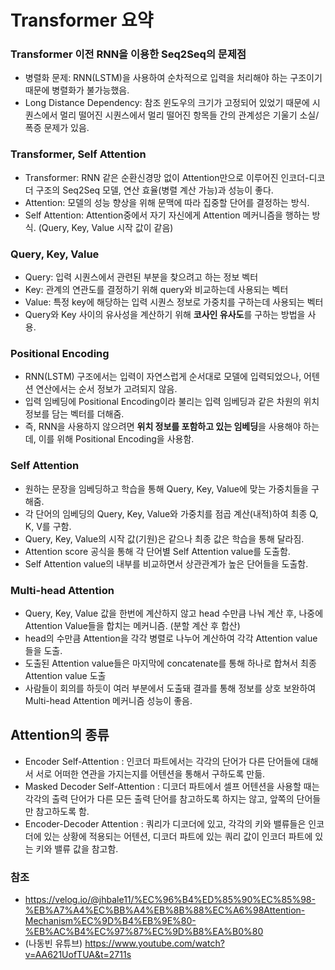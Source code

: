 # Transformer 요약

### Transformer 이전 RNN을 이용한 Seq2Seq의 문제점
- 병렬화 문제: RNN(LSTM)을 사용하여 순차적으로 입력을 처리해야 하는 구조이기 때문에 병렬화가 불가능했음.
- Long Distance Dependency: 참조 윈도우의 크기가 고정되어 있었기 때문에 시퀀스에서 멀리 떨어진 시퀀스에서 멀리 떨어진 항목들 간의 관계성은 기울기 소실/폭증 문제가 있음.

### Transformer, Self Attention 
- Transformer: RNN 같은 순환신경망 없이 Attention만으로 이루어진 인코더-디코더 구조의 Seq2Seq 모델, 연산 효율(병렬 계산 가능)과 성능이 좋다.
- Attention: 모델의 성능 향상을 위해 문맥에 따라 집중할 단어를 결정하는 방식.
- Self Attention: Attention중에서 자기 자신에게 Attention 메커니즘을 행하는 방식. (Query, Key,  Value 시작 값이 같음)

### Query, Key, Value
- Query: 입력 시퀀스에서 관련된 부분을 찾으려고 하는 정보 벡터
- Key: 관계의 연관도를 결정하기 위해 query와 비교하는데 사용되는 벡터
- Value: 특정 key에 해당하는 입력 시퀀스 정보로 가중치를 구하는데 사용되는 벡터
- Query와 Key 사이의 유사성을 계산하기 위해 **코사인 유사도**를 구하는 방법을 사용.

### Positional Encoding
- RNN(LSTM) 구조에서는 입력이 자연스럽게 순서대로 모델에 입력되었으나, 어텐션 연산에서는 순서 정보가 고려되지 않음.
- 입력 임베딩에 Positional Encoding이라 불리는 입력 임베딩과 같은 차원의 위치 정보를 담는 벡터를 더해줌.
- 즉, RNN을 사용하지 않으려면 **위치 정보를 포함하고 있는 임베딩**을 사용해야 하는데, 이를 위해 Positional Encoding을 사용함.

### Self Attention
- 원하는 문장을 임베딩하고 학습을 통해 Query, Key, Value에 맞는 가중치들을 구해줌.
- 각 단어의 임베딩의 Query, Key, Value와 가중치를 점곱 계산(내적)하여 최종 Q, K, V를 구함.
- Query, Key, Value의 시작 값(기원)은 같으나 최종 값은 학습을 통해 달라짐.
- Attention score 공식을 통해 각 단어별 Self Attention value를 도출함.
- Self Attention value의 내부를 비교하면서 상관관계가 높은 단어들을 도출함.

### Multi-head Attention
- Query, Key, Value 값을 한번에 계산하지 않고 head 수만큼 나눠 계산 후, 나중에 Attention Value들을 합치는 메커니즘. (분할 계산 후 합산)
- head의 수만큼 Attention을 각각 병렬로 나누어 계산하여 각각 Attention value들을 도출.
- 도출된 Attention value들은 마지막에 concatenate를 통해 하나로 합쳐서 최종 Attention value 도출
- 사람들이 회의를 하듯이 여러 부분에서 도출돼 결과를 통해 정보를 상호 보완하여 Multi-head Attention 메커니즘 성능이 좋음.

## Attention의 종류
- Encoder Self-Attention : 인코더 파트에서는 각각의 단어가 다른 단어들에 대해서 서로 어떠한 연관을 가지는지를 어텐션을 통해서 구하도록 만듦.
- Masked Decoder Self-Attention : 디코더 파트에서 셀프 어텐션을 사용할 때는 각각의 출력 단어가 다른 모든 출력 단어를 참고하도록 하지는 않고, 앞쪽의 단어들만 참고하도록 함.
- Encoder-Decoder Attention : 쿼리가 디코더에 있고, 각각의 키와 밸류들은 인코더에 있는 상황에 적용되는 어텐션, 디코더 파트에 있는 쿼리 값이 인코더 파트에 있는 키와 밸류 값을 참고함.

### 참조
- https://velog.io/@jhbale11/%EC%96%B4%ED%85%90%EC%85%98-%EB%A7%A4%EC%BB%A4%EB%8B%88%EC%A6%98Attention-Mechanism%EC%9D%B4%EB%9E%80-%EB%AC%B4%EC%97%87%EC%9D%B8%EA%B0%80
- (나동빈 유튜브) https://www.youtube.com/watch?v=AA621UofTUA&t=2711s
